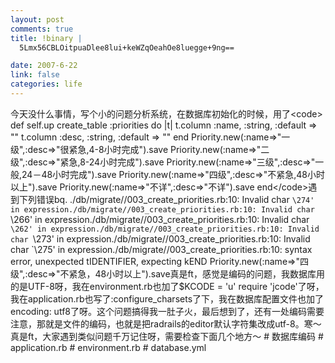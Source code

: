```yaml
--- 
layout: post
comments: true
title: !binary |
  5Lmx56CBLOitpuaDlee8lui+keWZqOeahOe8luegge+9ng==

date: 2007-6-22
link: false
categories: life
---
```

今天没什么事情，写个小的问题分析系统，在数据库初始化的时候，用了&lt;code&gt;  def self.up    create_table :priorities do |t|    t.column :name, :string, :default =&gt; &quot;&quot;    t.column :desc, :string, :default =&gt; &quot;&quot;    end    Priority.new(:name=&gt;&quot;一级&quot;,:desc=&gt;&quot;很紧急,4-8小时完成&quot;).save    Priority.new(:name=&gt;&quot;二级&quot;,:desc=&gt;&quot;紧急,8-24小时完成&quot;).save    Priority.new(:name=&gt;&quot;三级&quot;,:desc=&gt;&quot;一般,24－48小时完成&quot;).save    Priority.new(:name=&gt;&quot;四级&quot;,:desc=&gt;&quot;不紧急,48小时以上&quot;).save    Priority.new(:name=&gt;&quot;不详&quot;,:desc=&gt;&quot;不详&quot;).save  end&lt;/code&gt;遇到下列错误bq. ./db/migrate//003_create_priorities.rb:10: Invalid char `\274' in expression./db/migrate//003_create_priorities.rb:10: Invalid char `\266' in expression./db/migrate//003_create_priorities.rb:10: Invalid char `\262' in expression./db/migrate//003_create_priorities.rb:10: Invalid char `\273' in expression./db/migrate//003_create_priorities.rb:10: Invalid char `\275' in expression./db/migrate//003_create_priorities.rb:10: syntax error, unexpected tIDENTIFIER, expecting kEND  Priority.new(:name=&gt;&quot;四级&quot;,:desc=&gt;&quot;不紧急，48小时以上&quot;).save真是ft，感觉是编码的问题，我数据库用的是UTF-8呀，我在environment.rb也加了$KCODE = 'u' require 'jcode'了呀，我在application.rb也写了:configure_charsets了下，我在数据库配置文件也加了encoding: utf8了呀。这个问题搞得我一肚子火，最后想到了，还有一处编码需要注意，那就是文件的编码，也就是把radrails的editor默认字符集改成utf-8。寒～真是ft，大家遇到类似问题千万记住呀，需要检查下面几个地方～ # 数据库编码 # application.rb # environment.rb # database.yml
